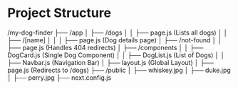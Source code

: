 # Project Structure

/my-dog-finder
 ├── /app
 │   ├── /dogs
 │   │   ├── page.js  (Lists all dogs)
 │   │   ├── /[name]
 │   │   │   ├── page.js  (Dog details page)
 │   ├── /not-found
 │   │   ├── page.js  (Handles 404 redirects)
 │   ├── /components
 │   │   ├── DogCard.js (Single Dog Component)
 │   │   ├── DogList.js (List of Dogs)
 │   │   ├── Navbar.js (Navigation Bar)
 │   ├── layout.js  (Global Layout)
 │   ├── page.js (Redirects to /dogs)
 ├── /public
 │   ├── whiskey.jpg
 │   ├── duke.jpg
 │   ├── perry.jpg
 ├── next.config.js
